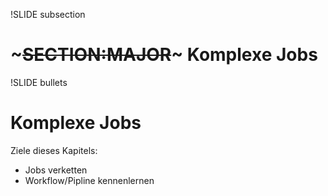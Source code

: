 !SLIDE subsection
# ~~~SECTION:MAJOR~~~ Komplexe Jobs

!SLIDE bullets
# Komplexe Jobs
Ziele dieses Kapitels:

* Jobs verketten
* Workflow/Pipline kennenlernen
